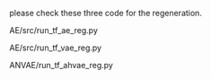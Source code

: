 please check these three code for the regeneration.

AE/src/run_tf_ae_reg.py 

AE/src/run_tf_vae_reg.py 

ANVAE/run_tf_ahvae_reg.py